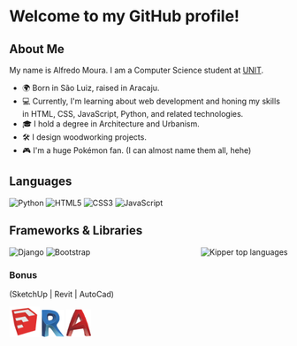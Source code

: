 <h1>Welcome to my GitHub profile!</h1>

## About Me

My name is Alfredo Moura. I am a Computer Science student at [UNIT](https://www.unit.br/).

- 🌍 Born in São Luiz, raised in Aracaju.
- 💻 Currently, I'm learning about web development and honing my skills in HTML, CSS, JavaScript, Python, and related technologies.
- 🎓 I hold a degree in Architecture and Urbanism.
- 🛠️ I design woodworking projects.
- 🎮 I'm a huge Pokémon fan. (I can almost name them all, hehe)


## Languages

<div>
  <img src="https://img.shields.io/badge/python-3670A0?style=for-the-badge&logo=python&logoColor=ffdd54" alt="Python" height="30px">
  <img src="https://img.shields.io/badge/html5-%23E34F26.svg?style=for-the-badge&logo=html5&logoColor=white" alt="HTML5" height="30px">
  <img src="https://img.shields.io/badge/css3-%231572B6.svg?style=for-the-badge&logo=css3&logoColor=white" alt="CSS3" height="30px">
  <img src="https://img.shields.io/badge/javascript-%23323330.svg?style=for-the-badge&logo=javascript&logoColor=%23F7DF1E" alt="JavaScript" height="30px">
</div>

## Frameworks & Libraries
<img align="right" src="https://github-readme-stats.vercel.app/api/top-langs/?username=Alf-Mou&theme=blue-white" alt="Kipper top languages">

<div>
  <img src="https://img.shields.io/badge/django-%23092E20.svg?style=for-the-badge&logo=django&logoColor=white" alt="Django" height="30px">
  <img src="https://img.shields.io/badge/bootstrap-%238511FA.svg?style=for-the-badge&logo=bootstrap&logoColor=white" alt="Bootstrap" height="30px" >
</div>

### Bonus
(SketchUp | Revit | AutoCad)
<div>
  <img src="icons/sketchup_icon.png" width=55px/>
  <img src="icons/icon_revit.png" width=40px />
  <img src="icons/Autocad_icon.png" width=45px/>  
</div>
  

